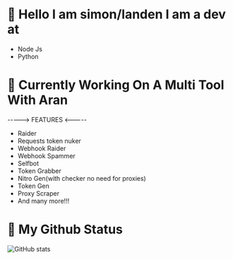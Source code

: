 # 👋 Hello I am simon/landen I am a dev at
- Node Js
- Python

# 🚀 Currently Working On A Multi Tool With Aran
-----> FEATURES <-----
- Raider
- Requests token nuker
- Webhook Raider
- Webhook Spammer
- Selfbot
- Token Grabber
- Nitro Gen(with checker no need for proxies)
- Token Gen
- Proxy Scraper
- And many more!!!

# 🎀 My Github Status
![GitHub stats](https://github-readme-stats.vercel.app/api?username=simonboiii&count_private=true)  
